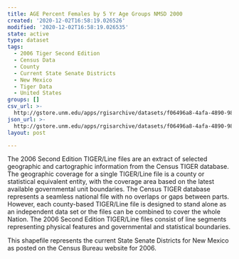 ```yaml
---
title: AGE Percent Females by 5 Yr Age Groups NMSD 2000
created: '2020-12-02T16:58:19.026526'
modified: '2020-12-02T16:58:19.026535'
state: active
type: dataset
tags:
  - 2006 Tiger Second Edition
  - Census Data
  - County
  - Current State Senate Districts
  - New Mexico
  - Tiger Data
  - United States
groups: []
csv_url: >-
  http://gstore.unm.edu/apps/rgisarchive/datasets/f06496a8-4afa-4890-9812-1653a2708bfa/nms273data541184101_sts_view.derived.csv
json_url: >-
  http://gstore.unm.edu/apps/rgisarchive/datasets/f06496a8-4afa-4890-9812-1653a2708bfa/nms273data541184101_sts_view.derived.json
layout: post

---
```

The 2006 Second Edition TIGER/Line files are an extract of selected geographic and cartographic information from the Census TIGER database.  The geographic coverage for a single TIGER/Line file is a county or statistical equivalent entity, with the coverage area based on the latest available governmental unit boundaries. The Census TIGER database represents a seamless national file with no overlaps or gaps between parts.  However, each county-based TIGER/Line file is designed to stand alone as an independent data set or the files can be combined to cover the whole Nation.  The 2006 Second Edition  TIGER/Line files consist of line segments representing physical features and governmental and statistical boundaries.  

This shapefile represents the current State Senate Districts for New Mexico as posted on the Census Bureau website for 2006.
